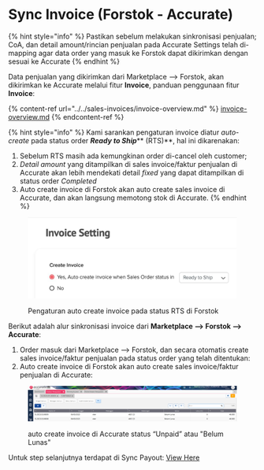 # Sync Invoice (Forstok - Accurate)



{% hint style="info" %}
Pastikan sebelum melakukan sinkronisasi penjualan; CoA, dan detail amount/rincian penjualan pada Accurate Settings telah di-mapping agar data order yang masuk ke Forstok dapat dikirimkan dengan sesuai ke Accurate
{% endhint %}

Data penjualan yang dikirimkan dari Marketplace --> Forstok, akan dikirimkan ke Accurate melalui fitur **Invoice**, panduan penggunaan fitur **Invoice**:

{% content-ref url="../../sales-invoices/invoice-overview.md" %}
[invoice-overview.md](../../sales-invoices/invoice-overview.md)
{% endcontent-ref %}

{% hint style="info" %}
Kami sarankan pengaturan invoice diatur _auto-create_ pada status order _**Ready to Ship**_** (RTS)**, hal ini dikarenakan:&#x20;

1. Sebelum RTS masih ada kemungkinan order di-cancel oleh customer;
2. _Detail amount_ yang ditampilkan di sales invoice/faktur penjualan di Accurate akan lebih mendekati detail _fixed_ yang dapat ditampilkan di status order _Completed_
3. Auto create invoice di Forstok akan auto create sales invoice di Accurate, dan akan langsung memotong stok di Accurate.
{% endhint %}

<figure><img src="../../../.gitbook/assets/image (2) (1) (1) (1).png" alt=""><figcaption><p>Pengaturan auto create invoice pada status RTS di Forstok</p></figcaption></figure>

Berikut adalah alur sinkronisasi invoice dari **Marketplace --> Forstok --> Accurate**:

1. Order masuk dari Marketplace --> Forstok, dan secara otomatis create sales invoice/faktur penjualan pada status order yang telah ditentukan:
2. Auto create invoice di Forstok akan auto create sales invoice/faktur penjualan di Accurate:

<figure><img src="../../../.gitbook/assets/image (4) (2) (2).png" alt=""><figcaption><p>auto create invoice di Accurate status “Unpaid” atau "Belum Lunas"</p></figcaption></figure>

Untuk step selanjutnya terdapat di Sync Payout: [View Here ](sync-payout-forstok-accurate.md)
